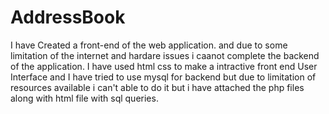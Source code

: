 # AddressBook
I have Created a front-end of the web application.
and due to some limitation of the internet and hardare issues i caanot complete the backend of the application. 
I have used html css to make a intractive front end User Interface and I have tried to use mysql for backend but due to limitation of resources available i can't able to do it but i have attached the php files along with html file with sql queries.
